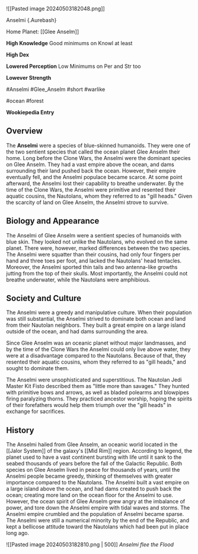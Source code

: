 ![[Pasted image 20240503182048.png]]

Anselmi {.Aurebash}

Home Planet: [[Glee Anselm]]

**High Knowledge** Good minimums on Knowl at least

**High Dex**

**Lowered Perception** Low Minimums on Per and Str too

**Lowever Strength**

#Anselmi #Glee_Anselm #short #warlike

#ocean #forest 

**Wookiepedia Entry**

## Overview

The **Anselmi** were a species of blue-skinned humanoids. They were one of the two sentient species that called the ocean planet Glee Anselm their home. Long before the Clone Wars, the Anselmi were the dominant species on Glee Anselm. They had a vast empire above the ocean, and dams surrounding their land pushed back the ocean. However, their empire eventually fell, and the Anselmi populace became scarce. At some point afterward, the Anselmi lost their capability to breathe underwater. By the time of the Clone Wars, the Anselmi were primitive and resented their aquatic cousins, the Nautolans, whom they referred to as "gill heads." Given the scarcity of land on Glee Anselm, the Anselmi strove to survive.

## Biology and Appearance

The Anselmi of Glee Anselm were a sentient species of humanoids with blue skin. They looked not unlike the Nautolans, who evolved on the same planet. There were, however, marked differences between the two species. The Anselmi were squatter than their cousins, had only four fingers per hand and three toes per foot, and lacked the Nautolans' head tentacles. Moreover, the Anselmi sported thin tails and two antenna-like growths jutting from the top of their skulls. Most importantly, the Anselmi could not breathe underwater, while the Nautolans were amphibious.


## Society and Culture

The Anselmi were a greedy and manipulative culture. When their population was still substantial, the Anselmi strived to dominate both ocean and land from their Nautolan neighbors. They built a great empire on a large island outside of the ocean, and had dams surrounding the area.

Since Glee Anselm was an oceanic planet without major landmasses, and by the time of the Clone Wars the Anselmi could only live above water, they were at a disadvantage compared to the Nautolans. Because of that, they resented their aquatic cousins, whom they referred to as "gill heads," and sought to dominate them.

The Anselmi were unsophisticated and superstitious. The Nautolan Jedi Master Kit Fisto described them as "little more than savages." They hunted with primitive bows and arrows, as well as bladed polearms and blowpipes firing paralyzing thorns. They practiced ancestor worship, hoping the spirits of their forefathers would help them triumph over the "gill heads" in exchange for sacrifices.

## History 

The Anselmi hailed from Glee Anselm, an oceanic world located in the [[Jalor System]] of the galaxy's [[Mid Rim]] region. According to legend, the planet used to have a vast continent bursting with life until it sank to the seabed thousands of years before the fall of the Galactic Republic. Both species on Glee Anselm lived in peace for thousands of years, until the Anselmi people became greedy, thinking of themselves with greater importance compared to the Nautolans. The Anselmi built a vast empire on a large island above the ocean, and had dams created to push back the ocean; creating more land on the ocean floor for the Anselmi to use. However, the ocean spirit of Glee Anselm grew angry at the imbalance of power, and tore down the Anselmi empire with tidal waves and storms. The Anselmi empire crumbled and the population of Anselmi became sparse. The Anselmi were still a numerical minority by the end of the Republic, and kept a bellicose attitude toward the Nautolans which had been put in place long ago.

![[Pasted image 20240503182810.png | 500]]
*Anselmi flee the Flood*